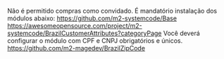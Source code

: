 Não é permitido compras como convidado.
É mandatório instalação dos módulos abaixo:
   https://github.com/m2-systemcode/Base
   https://awesomeopensource.com/project/m2-systemcode/BrazilCustomerAttributes?categoryPage
      Você deverá configurar o módulo  com CPF e CNPJ obrigatórios e únicos.
   https://github.com/m2-magedev/BrazilZipCode 

